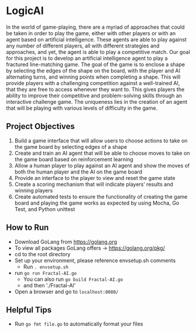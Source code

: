 # LogicAI

In the world of game-playing, there are a myriad of approaches that could be taken in order to play the game, either with other players or with an agent based on artificial intelligence. These agents are able to play against any number of different players, all with different strategies and approaches, and yet, the agent is able to play a competitive match. Our goal for this project is to develop an artificial intelligence agent to play a fractured line-matching game. The goal of the game is to enclose a shape by selecting the edges of the shape on the board, with the player and AI alternating turns, and winning points when completing a shape. This will provide players with a challenging competition against a well-trained AI, that they are free to access whenever they want to. This gives players the ability to improve their competitive and problem-solving skills through an interactive challenge game. The uniqueness lies in the creation of an agent that will be playing with various levels of difficulty in the game. 

## Project Objectives
1. Build a game interface that will allow users to choose actions to take on the game board by selecting edges of a shape
2. Create and train an AI agent that will be able to choose moves to take on the game board based on reinforcement learning
3. Allow a human player to play against an AI agent and show the moves of both the human player and the AI on the game board
4. Provide an interface to the player to view and reset the game state
5. Create a scoring mechanism that will indicate players’ results and winning players
6. Create automated tests to ensure the functionality of creating the game board and playing the game works as expected by using Mocha, Go Test, and Python unittest

## How to Run
* Download GoLang from https://golang.org
* To view all packages GoLang offers -> https://golang.org/pkg/
* cd to the root directory
* Set up your environment, please reference envsetup.sh comments
   * Run `. envsetup.sh`
* run `go run Fractal-AI.go`
   * You can also run `go build Fractal-AI.go`
   * and then './Fractal-AI'
* Open a browser and go to `localhost:8080/`

## Helpful Tips
* Run `go fmt file.go` to automatically format your files
